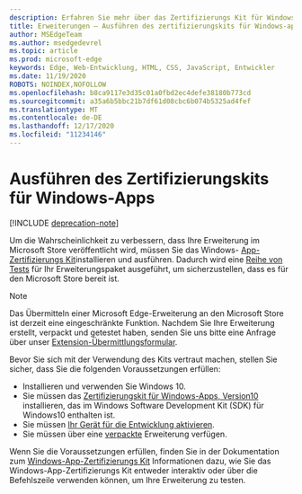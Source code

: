 ```yaml
---
description: Erfahren Sie mehr über das Zertifizierungs Kit für Windows-apps. Dadurch erhält Ihre Erweiterung eine bessere Chance, veröffentlicht zu werden.
title: Erweiterungen – Ausführen des zertifizierungskits für Windows-apps
author: MSEdgeTeam
ms.author: msedgedevrel
ms.topic: article
ms.prod: microsoft-edge
keywords: Edge, Web-Entwicklung, HTML, CSS, JavaScript, Entwickler
ms.date: 11/19/2020
ROBOTS: NOINDEX,NOFOLLOW
ms.openlocfilehash: b8ca9117e3d35c01a0fbd2ec4defe38180b773cd
ms.sourcegitcommit: a35a6b5bbc21b7df61d08cbc6b074b5325ad4fef
ms.translationtype: MT
ms.contentlocale: de-DE
ms.lasthandoff: 12/17/2020
ms.locfileid: "11234146"
---
```

# Ausführen des Zertifizierungskits für Windows-Apps  

[!INCLUDE [deprecation-note](../../includes/deprecation-note.md)]  

Um die Wahrscheinlichkeit zu verbessern, dass Ihre Erweiterung im Microsoft Store veröffentlicht wird, müssen Sie das Windows- [App-Zertifizierungs Kit](https://go.microsoft.com/fwlink/p/?LinkID=309666)installieren und ausführen.
Dadurch wird eine [Reihe von Tests](https://docs.microsoft.com/windows/uwp/debug-test-perf/windows-app-certification-kit-tests) für Ihr Erweiterungspaket ausgeführt, um sicherzustellen, dass es für den Microsoft Store bereit ist.

> [!NOTE]
> Das Übermitteln einer Microsoft Edge-Erweiterung an den Microsoft Store ist derzeit eine eingeschränkte Funktion. Nachdem Sie Ihre Erweiterung erstellt, verpackt und getestet haben, senden Sie uns bitte eine Anfrage über unser [Extension-Übermittlungsformular](https://aka.ms/extension-request).

Bevor Sie sich mit der Verwendung des Kits vertraut machen, stellen Sie sicher, dass Sie die folgenden Voraussetzungen erfüllen: 

- Installieren und verwenden Sie Windows 10.
- Sie müssen das [Zertifizierungskit für Windows-Apps, Version10](https://go.microsoft.com/fwlink/p/?LinkID=309666) installieren, das im Windows Software Development Kit (SDK) für Windows10 enthalten ist.
- Sie müssen [Ihr Gerät für die Entwicklung aktivieren](https://docs.microsoft.com/windows/uwp/get-started/enable-your-device-for-development).
- Sie müssen über eine [verpackte](../packaging.md) Erweiterung verfügen.


Wenn Sie die Voraussetzungen erfüllen, finden Sie in der Dokumentation zum [Windows-App-Zertifizierungs Kit](https://docs.microsoft.com/windows/uwp/debug-test-perf/windows-app-certification-kit#validate-your-windows-app-using-the-windows-app-certification-kit-interactively) Informationen dazu, wie Sie das Windows-App-Zertifizierungs Kit entweder interaktiv oder über die Befehlszeile verwenden können, um Ihre Erweiterung zu testen.
